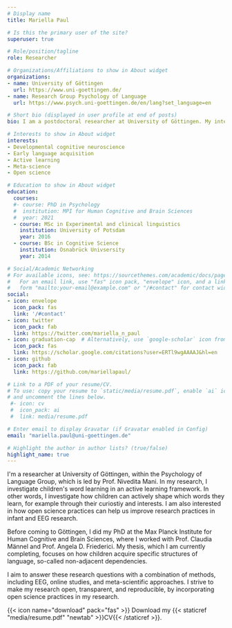 ```yaml
---
# Display name
title: Mariella Paul

# Is this the primary user of the site?
superuser: true

# Role/position/tagline
role: Researcher

# Organizations/Affiliations to show in About widget
organizations:
- name: University of Göttingen
  url: https://www.uni-goettingen.de/
- name: Research Group Psychology of Language
  url: https://www.psych.uni-goettingen.de/en/lang?set_language=en

# Short bio (displayed in user profile at end of posts)
bio: I am a postdoctoral researcher at University of Göttingen. My interests include developmental cognitive neuroscience, active learning, open science, and meta-science.

# Interests to show in About widget
interests:
- Developmental cognitive neuroscience
- Early language acquisition
- Active learning
- Meta-science
- Open science

# Education to show in About widget
education:
  courses:
  #- course: PhD in Psychology
  #  institution: MPI for Human Cognitive and Brain Sciences
  #  year: 2021
  - course: MSc in Experimental and clinical linguistics
    institution: University of Potsdam
    year: 2016
  - course: BSc in Cognitive Science
    institution: Osnabrück Univsersity
    year: 2014

# Social/Academic Networking
# For available icons, see: https://sourcethemes.com/academic/docs/page-builder/#icons
#   For an email link, use "fas" icon pack, "envelope" icon, and a link in the
#   form "mailto:your-email@example.com" or "/#contact" for contact widget.
social:
- icon: envelope
  icon_pack: fas
  link: '/#contact'
- icon: twitter
  icon_pack: fab
  link: https://twitter.com/mariella_n_paul
- icon: graduation-cap  # Alternatively, use `google-scholar` icon from `ai` icon pack
  icon_pack: fas
  link: https://scholar.google.com/citations?user=ERTl9wgAAAAJ&hl=en
- icon: github
  icon_pack: fab
  link: https://github.com/mariellapaul/

# Link to a PDF of your resume/CV.
# To use: copy your resume to `static/media/resume.pdf`, enable `ai` icons in `params.toml`, 
# and uncomment the lines below.
 #- icon: cv
 #  icon_pack: ai
 #  link: media/resume.pdf

# Enter email to display Gravatar (if Gravatar enabled in Config)
email: "mariella.paul@uni-goettingen.de"

# Highlight the author in author lists? (true/false)
highlight_name: true
---
```


I'm a researcher at University of Göttingen, within the Psychology of Language Group, which is led by Prof. Nivedita Mani. In my research, I investigate children's word learning in an active learning framework. In other words, I investigate how children can actively shape which words they learn, for example through their curiostiy and interests. I am also interested in how open science practices can help us improve research practices in infant and EEG research.

Before coming to Göttingen, I did my PhD at the Max Planck Institute for Human Cognitive and Brain Sciences, where I worked with Prof. Claudia Männel and Prof. Angela D. Friederici. My thesis, which I am currently completing, focuses on how children acquire specific structures of language, so-called non-adjacent dependencies.

I aim to answer these research questions with a combination of methods, including EEG, online studies, and meta-scientific approaches. I strive to make my research open, transparent, and reproducible, by incorporating open science practices in my research.

{{< icon name="download" pack="fas" >}} Download my {{< staticref "media/resume.pdf" "newtab" >}}CV{{< /staticref >}}.